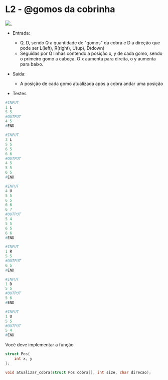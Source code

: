 # L2 - @gomos da cobrinha

![_](https://raw.githubusercontent.com/qxcodefup/arcade/master/base/gomos/cover.jpg)

- Entrada:
  - Q, D, sendo Q a quantidade de "gomos" da cobra e D a direção que pode ser L(left), R(right), U(up), D(down)
  - Seguidas por Q linhas contendo a posição x, y de cada gomo, sendo o primeiro gomo a cabeça. O x aumenta para direita, o y aumenta para baixo.
- Saída:
  - A posição de cada gomo atualizada após a cobra andar uma posição

- Testes

``` py
#INPUT
1 L
5 5
#OUTPUT
4 5
#END

#INPUT
3 L
5 5
6 5
6 6
#OUTPUT
4 5
5 5
6 5
#END

#INPUT
4 U
5 5
6 5
6 6
6 7
#OUTPUT
5 4
5 5
6 5
6 6
#END

#INPUT
1 R
5 5
#OUTPUT
6 5
#END

#INPUT
1 D
5 5
#OUTPUT
5 6
#END

#INPUT
1 U
5 5
#OUTPUT
5 4
#END
```

Você deve implementar a função

```c
struct Pos{
    int x, y
};

void atualizar_cobra(struct Pos cobra[], int size, char direcao);
```

